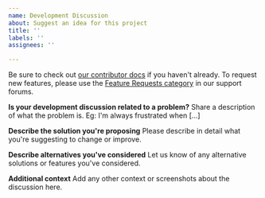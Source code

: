```yaml
---
name: Development Discussion
about: Suggest an idea for this project
title: ''
labels: ''
assignees: ''

---
```

Be sure to check out [our contributor docs](https://github.com/GibbonEdu/core/blob/master/docs/CONTRIBUTING.md#how-to-submit-a-pull-request) if you haven't already.
To request new features, please use the [Feature Requests category](https://ask.gibbonedu.org/categories/feature-requests) in our support forums.

**Is your development discussion related to a problem?**
Share a description of what the problem is. Eg: I'm always frustrated when [...]

**Describe the solution you're proposing**
Please describe in detail what you're suggesting to change or improve.

**Describe alternatives you've considered**
Let us know of any alternative solutions or features you've considered.

**Additional context**
Add any other context or screenshots about the discussion here.

